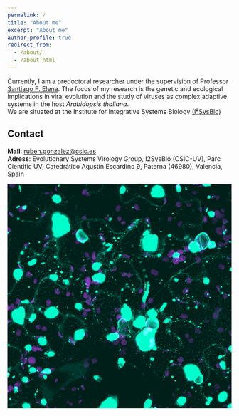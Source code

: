 ```yaml
---
permalink: /
title: "About me"
excerpt: "About me"
author_profile: true
redirect_from: 
  - /about/
  - /about.html
---
```

Currently, I am a predoctoral researcher under the supervision of Professor [Santiago F. Elena](https://sfelenalab.csic.es/sfelena/). The focus of my research is the genetic and ecological implications in viral evolution and the study of viruses as complex adaptive systems in the host *Arabidopsis thaliana*.<br/>We are situated at the Institute for Integrative Systems Biology [(I²SysBio)](https://www.uv.es/institute-integrative-systems-biology-i2sysbio/en/institute-integrative-systems-biology-i-sysbio.html) 

## Contact

**Mail**: ruben.gonzalez@csic.es<br/> 
**Adress**: Evolutionary Systems Virology  Group, I2SysBio (CSIC-UV), Parc Cientific UV; Catedrático Agustín Escardino 9, Paterna (46980), Valencia, Spain

<img src="images/home.png" alt="hi" class="inline"/>
